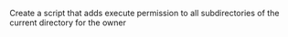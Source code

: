 Create a script that adds execute permission to all subdirectories of the current directory for the owner
